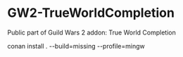 # GW2-TrueWorldCompletion
Public part of Guild Wars 2 addon: True World Completion

conan install . --build=missing --profile=mingw
